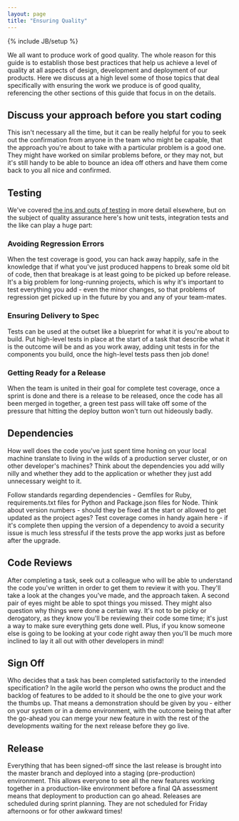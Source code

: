 ```yaml
---
layout: page
title: "Ensuring Quality"
---
```

{% include JB/setup %}

We all want to produce work of good quality.  The whole reason for this guide is to establish those best practices that help us achieve a level of quality at all aspects of design, development and deployment of our products.  Here we discuss at a high level some of those topics that deal specifically with ensuring the work we produce is of good quality, referencing the other sections of this guide that focus in on the details.


Discuss your approach before you start coding
----------------------------------------

This isn't necessary all the time, but it can be really helpful for you to seek out the confirmation from anyone in the team who might be capable, that the approach you're about to take with a particular problem is a good one.  They might have worked on similar problems before, or they may not, but it's still handy to be able to bounce an idea off others and have them come back to you all nice and confirmed.


Testing
-------

We've covered [the ins and outs of testing](/pages/testing.html) in more detail elsewhere, but on the subject of quality assurance here's how unit tests, integration tests and the like can play a huge part:

### Avoiding Regression Errors

When the test coverage is good, you can hack away happily, safe in the knowledge that if what you've just produced happens to break some old bit of code, then that breakage is at least going to be picked up before release.  It's a big problem for long-running projects, which is why it's important to test everything you add - even the minor changes, so that problems of regression get picked up in the future by you and any of your team-mates.

### Ensuring Delivery to Spec

Tests can be used at the outset like a blueprint for what it is you're about to build.  Put high-level tests in place at the start of a task that describe what it is the outcome will be and as you work away, adding unit tests in for the components you build, once the high-level tests pass then job done!

### Getting Ready for a Release

When the team is united in their goal for complete test coverage, once a sprint is done and there is a release to be released, once the code has all been merged in together, a green test pass will take off some of the pressure that hitting the deploy button won't turn out hideously badly.


Dependencies
----------

How well does the code you've just spent time honing on your local machine translate to living in the wilds of a production server cluster, or on other developer's machines?  Think about the dependencies you add willy nilly and whether they add to the application or whether they just add unnecessary weight to it.

Follow standards regarding dependencies - Gemfiles for Ruby, requirements.txt files for Python and Package.json files for Node.  Think about version numbers - should they be fixed at the start or allowed to get updated as the project ages?  Test coverage comes in handy again here - if it's complete then upping the version of a dependency to avoid a security issue is much less stressful if the tests prove the app works just as before after the upgrade.


Code Reviews
------------

After completing a task, seek out a colleague who will be able to understand the code you've written in order to get them to review it with you.  They'll take a look at the changes you've made, and the approach taken.  A second pair of eyes might be able to spot things you missed.  They might also question why things were done a certain way.  It's not to be picky or derogatory, as they know you'll be reviewing their code some time; it's just a way to make sure everything gets done well.  Plus, if you know someone else is going to be looking at your code right away then you'll be much more inclined to lay it all out with other developers in mind!


Sign Off
--------

Who decides that a task has been completed satisfactorily to the intended specification?  In the agile world the person who owns the product and the backlog of features to be added to it should be the one to give your work the thumbs up.  That means a demonstration should be given by you - either on your system or in a demo environment, with the outcome being that after the go-ahead you can merge your new feature in with the rest of the developments waiting for the next release before they go live.


Release
-------

Everything that has been signed-off since the last release is brought into the master branch and deployed into a staging (pre-production) environment.  This allows everyone to see all the new features working together in a production-like environment before a final QA assessment means that deployment to production can go ahead.  Releases are scheduled during sprint planning.  They are not scheduled for Friday afternoons or for other awkward times!



